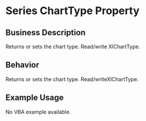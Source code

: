 # Series ChartType Property

## Business Description
Returns or sets the chart type. Read/write XlChartType.

## Behavior
Returns or sets the chart type. Read/writeXlChartType.

## Example Usage
No VBA example available.